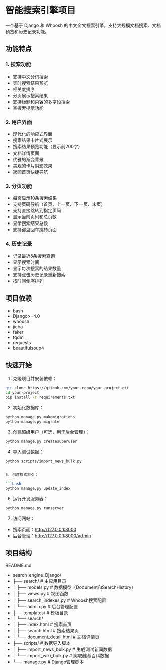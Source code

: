 # 智能搜索引擎项目

一个基于 Django 和 Whoosh 的中文全文搜索引擎，支持大规模文档搜索、文档预览和历史记录功能。

## 功能特点

### 1. 搜索功能
- 支持中文分词搜索
- 实时搜索结果预览
- 相关度排序
- 分页展示搜索结果
- 支持标题和内容的多字段搜索
- 空搜索提示功能

### 2. 用户界面
- 现代化的响应式界面
- 搜索结果卡片式展示
- 搜索结果预览功能（显示前200字）
- 文档详情页面
- 优雅的渐变背景
- 美观的卡片阴影效果
- 返回首页快捷导航

### 3. 分页功能
- 每页显示10条搜索结果
- 支持页码导航（首页、上一页、下一页、末页）
- 支持直接跳转到指定页码
- 显示当前页码和总页数
- 显示搜索结果总数
- 支持键盘回车跳转页面

### 4. 历史记录
- 记录最近5条搜索查询
- 显示搜索时间
- 显示每次搜索的结果数量
- 支持点击历史记录重新搜索
- 按时间倒序排列

## 项目依赖
- bash
-  Django>=4.0
- whoosh
- jieba
- faker
- tqdm
- requests
- beautifulsoup4


## 快速开始

1. 克隆项目并安装依赖：

```bash
git clone https://github.com/your-repo/your-project.git
cd your-project
pip install -r requirements.txt
```

2. 初始化数据库：

```bash
python manage.py makemigrations
python manage.py migrate
```

3. 创建超级用户（可选，用于后台管理）：

```bash
python manage.py createsuperuser
```

4. 导入测试数据：

```bash
python scripts/import_news_bulk.py


5. 创建搜索索引：

```bash
python manage.py update_index
```

6. 运行开发服务器：

```bash
python manage.py runserver
```

7. 访问网站：
- 搜索页面：http://127.0.0.1:8000
- 后台管理：http://127.0.0.1:8000/admin

## 项目结构
README.md
- search_engine_Django/
- ├── search/ # 主应用目录
- │ ├── models.py # 数据模型（Document和SearchHistory）
- │ ├── views.py # 视图函数
- │ ├── search_indexes.py # Whoosh搜索配置
- │ └── admin.py # 后台管理配置
- ├── templates/ # 模板目录
- │ └── search/
- │ ├── index.html # 搜索首页
- │ ├── search.html # 搜索结果页
- │ └── document_detail.html # 文档详情页
- ├── scripts/ # 数据导入脚本
- │ ├── import_news_bulk.py # 生成测试新闻数据
- │ └── import_wiki_bulk.py # 爬取维基百科数据
- └── manage.py # Django管理脚本
